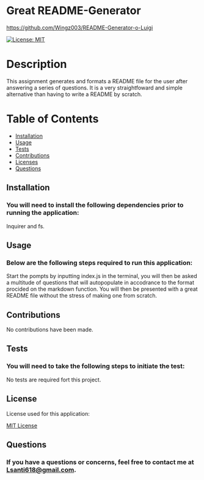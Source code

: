 # Great README-Generator
https://github.com/Wingz003/README-Generator-o-Luigi

[![License: MIT](https://img.shields.io/badge/License-MIT-yellow.svg)](./utils/LICENSE)

# Description
This assignment generates and formats a README file for the user after answering a series of questions. It is a very straightfoward and simple alternative than having to write a README by scratch.

# Table of Contents
* [Installation](#installation)
* [Usage](#usage)
* [Tests](#tests)
* [Contributions](#contributions)
* [Licenses](#licenses)
* [Questions](#questions)



## Installation
### You will need to install the following dependencies prior to running the application:</br>

Inquirer and fs.

## Usage 
### Below are the following steps required to run this application:</br>

Start the pompts by inputting index.js in the terminal, you will then be asked a multitude of questions that will autopopulate in accodrance to the format procided on the markdown function. You will then be presented with a great README file without the stress of making one from scratch.

## Contributions</br>

No contributions have been made.

## Tests
### You will need to take the following steps to initiate the test:</br>

No tests are required fort this project.

## License
License used for this application:</br>

[MIT License](./utils/LICENSE)


## Questions
### If you have a questions or concerns, feel free to contact me at Lsanti618@gmail.com.
